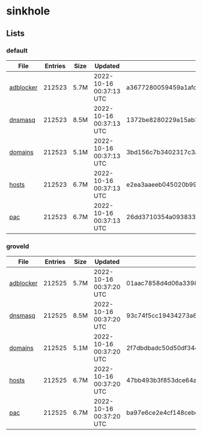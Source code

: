 # sinkhole

## Lists

### default

|File|Entries|Size|Updated|Hash|
|-|-|-|-|-|
|[adblocker](https://raw.githubusercontent.com/groveld/sinkhole/lists/default/adblocker.txt)|212523|5.7M|2022-10-16 00:37:13 UTC|a3677280059459a1afdd399ac74f8708fd8a10bb784ea8065282dd05505c4f2e|
|[dnsmasq](https://raw.githubusercontent.com/groveld/sinkhole/lists/default/dnsmasq.txt)|212523|8.5M|2022-10-16 00:37:13 UTC|1372be8280229a15ab363973b934c08e2afab72a52bea5054df4fee537254177|
|[domains](https://raw.githubusercontent.com/groveld/sinkhole/lists/default/domains.txt)|212523|5.1M|2022-10-16 00:37:13 UTC|3bd156c7b3402317c3a2628af157d68fe008f8f4a5bdf380469a4593c703fa97|
|[hosts](https://raw.githubusercontent.com/groveld/sinkhole/lists/default/hosts.txt)|212523|6.7M|2022-10-16 00:37:13 UTC|e2ea3aaeeb045020b99d12981b6c74e6b4704c5252ce55708b92c4c9df26ce1b|
|[pac](https://raw.githubusercontent.com/groveld/sinkhole/lists/default/pac.txt)|212523|6.7M|2022-10-16 00:37:13 UTC|26dd3710354a093833a887c8f8dda40b4039f40a85eb9115bcdce58f2283c673|

### groveld

|File|Entries|Size|Updated|Hash|
|-|-|-|-|-|
|[adblocker](https://raw.githubusercontent.com/groveld/sinkhole/lists/groveld/adblocker.txt)|212525|5.7M|2022-10-16 00:37:20 UTC|01aac7858d4d06a339800bb86dd323911b61e83724a05e86eb1cbb1b53d34bba|
|[dnsmasq](https://raw.githubusercontent.com/groveld/sinkhole/lists/groveld/dnsmasq.txt)|212525|8.5M|2022-10-16 00:37:20 UTC|93c74f5cc19434273a63110b908db44f975a693db64b04d1355eef93e74e74be|
|[domains](https://raw.githubusercontent.com/groveld/sinkhole/lists/groveld/domains.txt)|212525|5.1M|2022-10-16 00:37:20 UTC|2f7dbdbadc50d50df344893b06e025503b31d966dc7e01c46216ed31cb538661|
|[hosts](https://raw.githubusercontent.com/groveld/sinkhole/lists/groveld/hosts.txt)|212525|6.7M|2022-10-16 00:37:20 UTC|47bb493b3f853dce64a2bad6f620bec7f42448426d7b661113ed082a538a96a7|
|[pac](https://raw.githubusercontent.com/groveld/sinkhole/lists/groveld/pac.txt)|212525|6.7M|2022-10-16 00:37:20 UTC|ba97e6ce2e4cf148cebe3a53e64516aff5e79a5ed0b8a648bc4231edc4c446a4|
